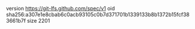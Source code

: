 version https://git-lfs.github.com/spec/v1
oid sha256:a307e1e8cbab6c0acb93105c0b7d371701b1339133b8b1372b15fcf383661b7f
size 2201

